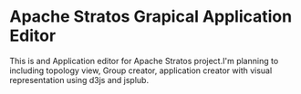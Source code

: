 Apache Stratos Grapical Application Editor
===========================================

This is and Application editor for Apache Stratos project.I'm planning to including topology view, Group creator, application creator with visual representation using d3js and jsplub. 
